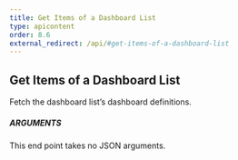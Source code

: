 ```yaml
---
title: Get Items of a Dashboard List
type: apicontent
order: 8.6
external_redirect: /api/#get-items-of-a-dashboard-list
---
```


## Get Items of a Dashboard List

Fetch the dashboard list’s dashboard definitions.

##### ARGUMENTS

This end point takes no JSON arguments.
